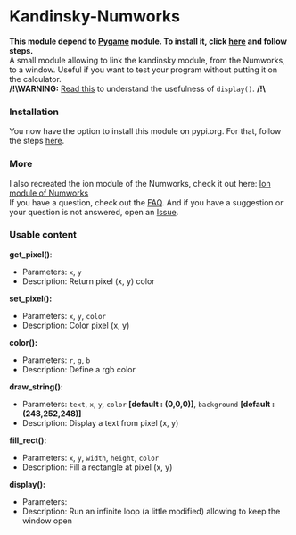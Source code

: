 # Kandinsky-Numworks
**This module depend to [Pygame](https://fr.wikibooks.org/wiki/Pygame/Introduction_%C3%A0_Pygame) module. To install it, click [here](https://github.com/ZetaMap/Kandinsky-Numworks/blob/main/FAQ.md#how-to-install-pygame) and follow steps.** <br>
A small module allowing to link the kandinsky module, from the Numworks, to a window. 
Useful if you want to test your program without putting it on the calculator. <br>
**/!\\WARNING:** [Read this](https://github.com/ZetaMap/Kandinsky-Numworks/blob/main/FAQ.md#what-is-display-for) to understand the usefulness of ``display()``. **/!\\**

### Installation
You now have the option to install this module on pypi.org. For that, follow the steps [here](https://github.com/ZetaMap/Kandinsky-Numworks/blob/main/FAQ.md#how-to-install-this-module).

### More
I also recreated the ion module of the Numworks, check it out here: [Ion module of Numworks](https://github.com/ZetaMap/Ion-numworks)<br>
If you have a question, check out the [FAQ](https://github.com/ZetaMap/Kandinsky-Numworks/blob/main/FAQ.md). And if you have a suggestion or your question is not answered, open an [Issue](https://github.com/ZetaMap/Kandinsky-Numworks/issues/new).

### Usable content
**get_pixel()**:
* Parameters: ``x``, ``y``
* Description: Return pixel (x, y) color

**set_pixel():**
* Parameters: ``x``, ``y``, ``color``
* Description: Color pixel (x, y)

**color():**
* Parameters: ``r``, ``g``, ``b``
* Description: Define a rgb color

**draw_string():**
* Parameters: ``text``, ``x``, ``y``, ``color`` **[default : (0,0,0)]**, ``background`` **[default : (248,252,248)]**
* Description: Display a text from pixel (x, y)

**fill_rect():**
* Parameters: ``x``, ``y``, ``width``, ``height``, ``color``
* Description: Fill a rectangle at pixel (x, y)

**display():**
* Parameters:
* Description: Run an infinite loop (a little modified) allowing to keep the window open
